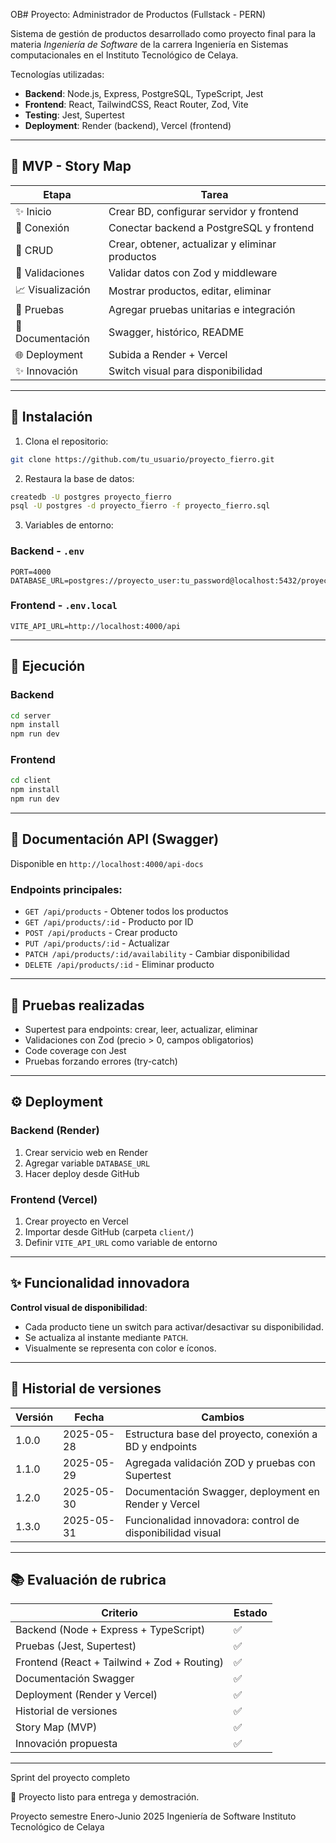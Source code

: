 OB# Proyecto: Administrador de Productos (Fullstack - PERN)

Sistema de gestión de productos desarrollado como proyecto final para la materia *Ingeniería de Software* de la carrera Ingeniería en Sistemas computacionales en el Instituto Tecnológico de Celaya.

Tecnologías utilizadas:

* **Backend**: Node.js, Express, PostgreSQL, TypeScript, Jest
* **Frontend**: React, TailwindCSS, React Router, Zod, Vite
* **Testing**: Jest, Supertest
* **Deployment**: Render (backend), Vercel (frontend)

---

## 📅 MVP - Story Map

| Etapa            | Tarea                                           |
| ---------------- | ----------------------------------------------- |
| ✨ Inicio         | Crear BD, configurar servidor y frontend        |
| 🔄 Conexión      | Conectar backend a PostgreSQL y frontend        |
| 🔢 CRUD          | Crear, obtener, actualizar y eliminar productos |
| 📑 Validaciones  | Validar datos con Zod y middleware              |
| 📈 Visualización | Mostrar productos, editar, eliminar             |
| 💼 Pruebas       | Agregar pruebas unitarias e integración         |
| 📖 Documentación | Swagger, histórico, README                      |
| 🌐 Deployment    | Subida a Render + Vercel                        |
| ✨ Innovación     | Switch visual para disponibilidad               |

---

## 📄 Instalación

1. Clona el repositorio:

```bash
git clone https://github.com/tu_usuario/proyecto_fierro.git
```

2. Restaura la base de datos:

```bash
createdb -U postgres proyecto_fierro
psql -U postgres -d proyecto_fierro -f proyecto_fierro.sql
```

3. Variables de entorno:

### Backend - `.env`

```
PORT=4000
DATABASE_URL=postgres://proyecto_user:tu_password@localhost:5432/proyecto_fierro
```

### Frontend - `.env.local`

```
VITE_API_URL=http://localhost:4000/api
```

---

## 🚀 Ejecución

### Backend

```bash
cd server
npm install
npm run dev
```

### Frontend

```bash
cd client
npm install
npm run dev
```

---

## 📃 Documentación API (Swagger)

Disponible en `http://localhost:4000/api-docs`

### Endpoints principales:

* `GET /api/products` - Obtener todos los productos
* `GET /api/products/:id` - Producto por ID
* `POST /api/products` - Crear producto
* `PUT /api/products/:id` - Actualizar
* `PATCH /api/products/:id/availability` - Cambiar disponibilidad
* `DELETE /api/products/:id` - Eliminar producto

---

## 🔧 Pruebas realizadas

* Supertest para endpoints: crear, leer, actualizar, eliminar
* Validaciones con Zod (precio > 0, campos obligatorios)
* Code coverage con Jest
* Pruebas forzando errores (try-catch)

---

## ⚙ Deployment

### Backend (Render)

1. Crear servicio web en Render
2. Agregar variable `DATABASE_URL`
3. Hacer deploy desde GitHub

### Frontend (Vercel)

1. Crear proyecto en Vercel
2. Importar desde GitHub (carpeta `client/`)
3. Definir `VITE_API_URL` como variable de entorno

---

## ✨ Funcionalidad innovadora

**Control visual de disponibilidad**:

* Cada producto tiene un switch para activar/desactivar su disponibilidad.
* Se actualiza al instante mediante `PATCH`.
* Visualmente se representa con color e íconos.

---

## 📖 Historial de versiones

| Versión | Fecha      | Cambios                                                    |
| ------- | ---------- | ---------------------------------------------------------- |
| 1.0.0   | 2025-05-28 | Estructura base del proyecto, conexión a BD y endpoints    |
| 1.1.0   | 2025-05-29 | Agregada validación ZOD y pruebas con Supertest            |
| 1.2.0   | 2025-05-30 | Documentación Swagger, deployment en Render y Vercel       |
| 1.3.0   | 2025-05-31 | Funcionalidad innovadora: control de disponibilidad visual |

---

## 📚 Evaluación de rubrica

| Criterio                                    | Estado |
| ------------------------------------------- | ------ |
| Backend (Node + Express + TypeScript)       | ✅      |
| Pruebas (Jest, Supertest)                   | ✅      |
| Frontend (React + Tailwind + Zod + Routing) | ✅      |
| Documentación Swagger                       | ✅      |
| Deployment (Render y Vercel)                | ✅      |
| Historial de versiones                      | ✅      |
| Story Map (MVP)                             | ✅      |
| Innovación propuesta                        | ✅      |

---
Sprint del proyecto completo

🚀 Proyecto listo para entrega y demostración.

Proyecto semestre Enero-Junio 2025 Ingeniería de Software
Instituto Tecnológico de Celaya

